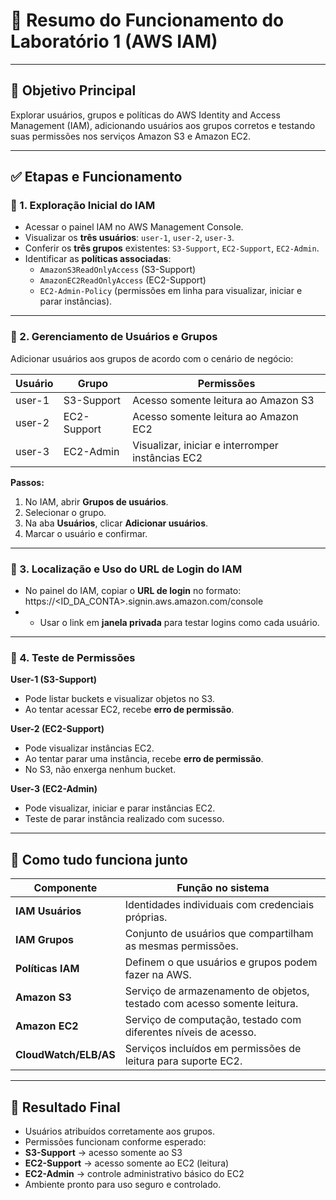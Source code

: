 # 🧪 Resumo do Funcionamento do Laboratório 1 (AWS IAM)

---

## 🎯 Objetivo Principal
Explorar usuários, grupos e políticas do AWS Identity and Access Management (IAM), adicionando usuários aos grupos corretos e testando suas permissões nos serviços Amazon S3 e Amazon EC2.

---

## ✅ Etapas e Funcionamento

### 🔹 1. Exploração Inicial do IAM
- Acessar o painel IAM no AWS Management Console.
- Visualizar os **três usuários**: `user-1`, `user-2`, `user-3`.
- Conferir os **três grupos** existentes: `S3-Support`, `EC2-Support`, `EC2-Admin`.
- Identificar as **políticas associadas**:
  - `AmazonS3ReadOnlyAccess` (S3-Support)
  - `AmazonEC2ReadOnlyAccess` (EC2-Support)
  - `EC2-Admin-Policy` (permissões em linha para visualizar, iniciar e parar instâncias).

---

### 🔹 2. Gerenciamento de Usuários e Grupos
Adicionar usuários aos grupos de acordo com o cenário de negócio:

| Usuário  | Grupo       | Permissões                                    |
|----------|-------------|-----------------------------------------------|
| user-1   | S3-Support  | Acesso somente leitura ao Amazon S3           |
| user-2   | EC2-Support | Acesso somente leitura ao Amazon EC2          |
| user-3   | EC2-Admin   | Visualizar, iniciar e interromper instâncias EC2 |

**Passos:**
1. No IAM, abrir **Grupos de usuários**.
2. Selecionar o grupo.
3. Na aba **Usuários**, clicar **Adicionar usuários**.
4. Marcar o usuário e confirmar.

---

### 🔹 3. Localização e Uso do URL de Login do IAM
- No painel do IAM, copiar o **URL de login** no formato: https://<ID_DA_CONTA>.signin.aws.amazon.com/console
- - Usar o link em **janela privada** para testar logins como cada usuário.

---

### 🔹 4. Teste de Permissões

**User-1 (S3-Support)**
- Pode listar buckets e visualizar objetos no S3.
- Ao tentar acessar EC2, recebe **erro de permissão**.

**User-2 (EC2-Support)**
- Pode visualizar instâncias EC2.
- Ao tentar parar uma instância, recebe **erro de permissão**.
- No S3, não enxerga nenhum bucket.

**User-3 (EC2-Admin)**
- Pode visualizar, iniciar e parar instâncias EC2.
- Teste de parar instância realizado com sucesso.

---

## 🧠 Como tudo funciona junto

| Componente          | Função no sistema                                                       |
|---------------------|-------------------------------------------------------------------------|
| **IAM Usuários**    | Identidades individuais com credenciais próprias.                       |
| **IAM Grupos**      | Conjunto de usuários que compartilham as mesmas permissões.              |
| **Políticas IAM**   | Definem o que usuários e grupos podem fazer na AWS.                      |
| **Amazon S3**       | Serviço de armazenamento de objetos, testado com acesso somente leitura. |
| **Amazon EC2**      | Serviço de computação, testado com diferentes níveis de acesso.          |
| **CloudWatch/ELB/AS**| Serviços incluídos em permissões de leitura para suporte EC2.            |

---

## 🚀 Resultado Final
- Usuários atribuídos corretamente aos grupos.
- Permissões funcionam conforme esperado:
- **S3-Support** → acesso somente ao S3
- **EC2-Support** → acesso somente ao EC2 (leitura)
- **EC2-Admin** → controle administrativo básico do EC2
- Ambiente pronto para uso seguro e controlado.

